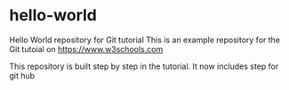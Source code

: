 # hello-world

Hello World repository for Git tutorial
This is an example repository for the Git tutoial on https://www.w3schools.com

This repository is built step by step in the tutorial.
It now includes step for git hub
